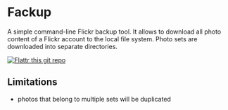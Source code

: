 
Fackup
======

A simple command-line Flickr backup tool. It allows to download all photo content of
a Flickr account to the local file system. Photo sets are downloaded into separate directories.

[![Flattr this git repo](http://api.flattr.com/button/flattr-badge-large.png)](https://flattr.com/submit/auto?user_id=waldheinz&url=https://github.com/waldheinz/fackup&title=fackup&language=&tags=github&category=software)

Limitations
-----------

   * photos that belong to multiple sets will be duplicated
